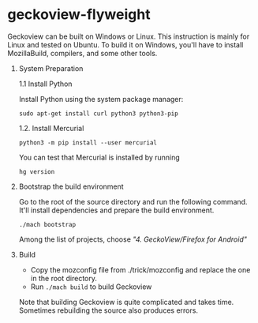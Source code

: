 # geckoview-flyweight
Geckoview can be built on Windows or Linux. This instruction is mainly for Linux and tested on Ubuntu. To build it on Windows, you'll have to install MozillaBuild, compilers, and some other tools.

1. System Preparation

    1.1 Install Python
    
    Install Python using the system package manager:

    ``` sudo apt-get install curl python3 python3-pip ```

    1.2. Install Mercurial

    ``` python3 -m pip install --user mercurial ```

    You can test that Mercurial is installed by running

    ``` hg version ```
    
2. Bootstrap the build environment

    Go to the root of the source directory and run the following command. It'll install dependencies and prepare the build environment.

    ``` ./mach bootstrap ```

    
    Among the list of projects, choose *"4. GeckoView/Firefox for Android"*

3. Build

    - Copy the mozconfig file from ./trick/mozconfig and replace the one in the root directory.
    - Run ``` ./mach build ``` to build Geckoview

    Note that building Geckoview is quite complicated and takes time. Sometimes rebuilding the source also produces errors.